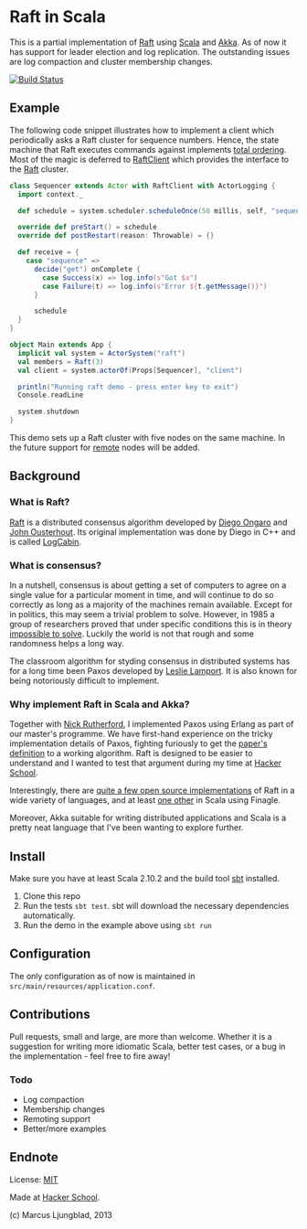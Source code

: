 # Raft in Scala

This is a partial implementation of [Raft](http://raftconsensus.github.io/) using [Scala](http://www.scala-lang.org/) and [Akka](http://akka.io/). As of now it has support for leader election and log replication. The outstanding issues are log compaction and cluster membership changes. 

[![Build Status](https://travis-ci.org/archie/raft.png)](https://travis-ci.org/archie/raft)

## Example

The following code snippet illustrates how to implement a client which periodically asks a Raft cluster for sequence numbers. Hence, the state machine that Raft executes commands against implements [total ordering](https://github.com/archie/raft/blob/master/src/main/scala/raft/ReplicatedStateMachine.scala). Most of the magic is deferred to [RaftClient](https://github.com/archie/raft/blob/master/src/main/scala/raft/Client.scala) which provides the interface to the [Raft](https://github.com/archie/raft/blob/master/src/main/scala/raft/Raft.scala) cluster.

```scala
class Sequencer extends Actor with RaftClient with ActorLogging {
  import context._

  def schedule = system.scheduler.scheduleOnce(50 millis, self, "sequence")

  override def preStart() = schedule
  override def postRestart(reason: Throwable) = {}

  def receive = {
    case "sequence" =>
      decide("get") onComplete {
        case Success(x) => log.info(s"Got $x")
        case Failure(t) => log.info(s"Error ${t.getMessage()}")
      }

      schedule
  }
}

object Main extends App {
  implicit val system = ActorSystem("raft")
  val members = Raft(3)
  val client = system.actorOf(Props[Sequencer], "client")

  println("Running raft demo - press enter key to exit")
  Console.readLine

  system.shutdown
}
```

This demo sets up a Raft cluster with five nodes on the same machine. In the future support for [remote](http://doc.akka.io/docs/akka/snapshot/scala/remoting.html) nodes will be added. 

## Background

### What is Raft?

[Raft](http://raftconsensus.github.io/) is a distributed consensus algorithm developed by [Diego Ongaro](https://twitter.com/ongardie) and [John Ousterhout](http://www.stanford.edu/~ouster/). Its original implementation was done by Diego in C++ and is called [LogCabin](https://github.com/logcabin/logcabin).  

### What is consensus? 

In a nutshell, consensus is about getting a set of computers to agree on a single value for a particular moment in time, and will continue to do so correctly as long as a majority of the machines remain available. Except for in politics, this may seem a trivial problem to solve. However, in 1985 a group of researchers proved that under specific conditions this is in theory [impossible to solve](http://dl.acm.org/citation.cfm?id=214121). Luckily the world is not that rough and some randomness helps a long way. 

The classroom algorithm for styding consensus in distributed systems has for a long time been Paxos developed by [Leslie Lamport](http://research.microsoft.com/en-us/um/people/lamport/). It is also known for being notoriously difficult to implement.

### Why implement Raft in Scala and Akka?

Together with [Nick Rutherford](https://github.com/nruth/gaoler), I implemented Paxos using Erlang as part of our master's programme. We have first-hand experience on the tricky implementation details of Paxos, fighting furiously to get the [paper's definition](http://research.microsoft.com/en-us/um/people/lamport/pubs/lamport-paxos.pdf) to a working algorithm. Raft is designed to be easier to understand and I wanted to test that argument during my time at [Hacker School](http://hackerschool.com). 

Interestingly, there are [quite a few open source implementations](http://raftconsensus.github.io/#implementations) of Raft in a wide variety of languages, and at least [one other](https://github.com/pablosmedina/ckite) in Scala using Finagle. 

Moreover, Akka suitable for writing distributed applications and Scala is a pretty neat language that I've been wanting to explore further.  

## Install

Make sure you have at least Scala 2.10.2 and the build tool [sbt](http://www.scala-sbt.org/) installed. 

1. Clone this repo
2. Run the tests `sbt test`. sbt will download the necessary dependencies automatically. 
3. Run the demo in the example above using `sbt run`

## Configuration

The only configuration as of now is maintained in `src/main/resources/application.conf`. 

## Contributions

Pull requests, small and large, are more than welcome. Whether it is a suggestion for writing more idiomatic Scala, better test cases, or a bug in the implementation - feel free to fire away! 

### Todo

* Log compaction
* Membership changes
* Remoting support
* Better/more examples

## Endnote

License: [MIT](https://github.com/archie/raft/blob/master/LICENSE)

Made at [Hacker School](http://hackerschool.com).

(c) Marcus Ljungblad, 2013

